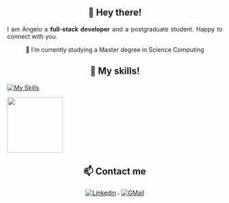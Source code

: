 <h2 align="center">👋 Hey there!</h2>

<p align="justify">  
I am Angelo a <strong>full-stack developer</strong> and a postgraduate student. Happy to connect with you.
</p>

<div align="center">
 🌱 I’m currently studying a Master degree in Science Computing
</div>

   
<h2 align="center">🔭 My skills!</h2>

[![My Skills](https://skillicons.dev/icons?i=js,html,css,emotion,styledcomponents,figma,heroku,mysql,postgres,react,vite,ruby,rails,py,vscode,git,github,discord,blender,unity,godot&perline=5)](https://skillicons.dev)
   
<p align="justify">
   <img height="130em" src="https://github-readme-streak-stats.herokuapp.com/?user=angelinis&theme=dark&hide_border=false"/>
</p> 

<h2 align="center">📫 Contact me</h2>

<p align="center">
<a href="https://www.linkedin.com/in/angelo-coronado-m/" target="_blank">
<img src="https://raw.githubusercontent.com/klaasnicolaas/ColoredBadges/master/svg/social/linkedin.svg" alt="Linkedin" style="vertical-align:top; margin:4px">
</a>  
<a href="mailto:angmogollon@gmail.com" target="_blank">
<img src="https://raw.githubusercontent.com/klaasnicolaas/ColoredBadges/prod/svg/social/gmail.svg" alt="GMail" style="vertical-align:top; margin:4px">
</a>
</p>

<!--
**Angelinis/angelinis** is a ✨ _special_ ✨ repository because its `README.md` (this file) appears on your GitHub profile.

Here are some ideas to get you started:

- 🔭 I’m currently working on ...
- 🌱 I’m currently learning ...
- 👯 I’m looking to collaborate on ...
- 🤔 I’m looking for help with ...
- 💬 Ask me about ...
- 📫 How to reach me: ...
- 😄 Pronouns: ...
- ⚡ Fun fact: ...
-->
